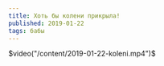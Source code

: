 ```yaml
---
title: Хоть бы колени прикрыла!
published: 2019-01-22
tags: бабы
---
```

$video("/content/2019-01-22-koleni.mp4")$
